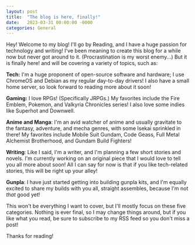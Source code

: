 ```yaml
---
layout: post
title:  "The blog is here, finally!"
date:   2023-03-31 00:00:00 -0000
categories: General
---
```

Hey! Welcome to my blog! I'll go by Reading, and I have a huge passion for technology and writing! I've been meaning to create this blog for a while now but never got around to it. (Procrastination is my worst enemy...) But it is finally here! and will be covering a variety of topics, such as:

**Tech:** I'm a huge proponent of open-source software and hardware; I use ChromeOS and Debian as my regular day-to-day drivers! I also have a small home server, so look forward to reading more about it soon!

**Gaming:** I love RPGs! (Specifically JRPGs.) My favorites include the Fire Emblem, Pokemon, and Valkyria Chronicles series! I also love some indies like Superhot and Downwell.

**Anime and Manga**: I'm an avid watcher of anime and usually gravitate to the fantasy, adventure, and mecha genres, with some Isekai sprinkled in there! My favorites include Mobile Suit Gundam, Code Geass, Full Metal Alchemist Brotherhood, and Gundam Build Fighters!

**Writing**: Like I said, I'm a writer, and I'm planning a few short stories and novels. I'm currently working on an original piece that I would love to tell you all more about soon! All I can say for now is that if you like tech-related stories, this will be right up your alley!

**Gunpla**: I have just started getting into building gunpla kits, and I'm equally excited to share my builds with you all, straight assembles, because I'm not *that* good yet!

This won't be everything I want to cover, but I'll mostly focus on these five categories. Nothing is ever final, so I may change things around, but if you like what you read, be sure to subscribe to my RSS feed so you don't miss a post!

Thanks for reading!
